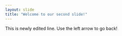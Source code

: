 ```yaml
---
layout: slide
title: "Welcome to our second slide!"
---
```

This is newly edited line.
Use the left arrow to go back!
